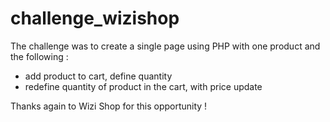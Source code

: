 # challenge_wizishop

The challenge was to create a single page using PHP with one product and the following :
- add product to cart, define quantity
- redefine quantity of product in the cart, with price update


Thanks again to Wizi Shop for this opportunity !
